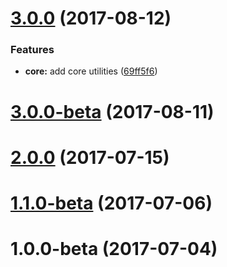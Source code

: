 <a name="3.0.0"></a>
# [3.0.0](https://github.com/dustinws/zoom/compare/v3.0.0-beta...v3.0.0) (2017-08-12)


### Features

* **core:** add core utilities ([69ff5f6](https://github.com/dustinws/zoom/commit/69ff5f6))



<a name="3.0.0-beta"></a>
# [3.0.0-beta](https://github.com/dustinws/zoom/compare/v2.0.0...v3.0.0-beta) (2017-08-11)



<a name="2.0.0"></a>
# [2.0.0](https://github.com/dustinws/zoom/compare/v1.1.0-beta...v2.0.0) (2017-07-15)



<a name="1.1.0-beta"></a>
# [1.1.0-beta](https://github.com/dustinws/zoom/compare/v1.0.0-beta...v1.1.0-beta) (2017-07-06)



<a name="1.0.0-beta"></a>
# 1.0.0-beta (2017-07-04)



